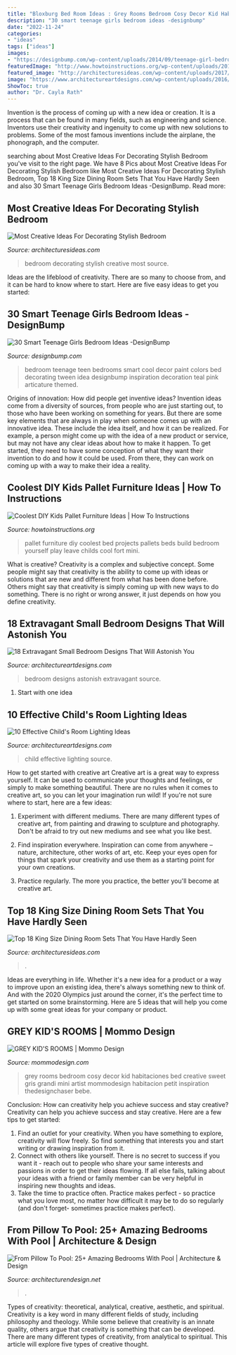 ```yaml
---
title: "Bloxburg Bed Room Ideas : Grey Rooms Bedroom Cosy Decor Kid Habitaciones Bed Creative Sweet Gris Grandi Mini Artist Mommodesign Habitacion Petit Inspiration Thedesignchaser Bebe"
description: "30 smart teenage girls bedroom ideas -designbump"
date: "2022-11-24"
categories:
- "ideas"
tags: ["ideas"]
images:
- "https://designbump.com/wp-content/uploads/2014/09/teenage-girl-bedroom-ideaas-003.jpg"
featuredImage: "http://www.howtoinstructions.org/wp-content/uploads/2015/09/Coolest-DIY-Kids-Pallet-Furniture-Ideas-3-600x828.jpg"
featured_image: "http://architecturesideas.com/wp-content/uploads/2017/03/design-beadroom.jpg"
image: "https://www.architectureartdesigns.com/wp-content/uploads/2016/10/17-33.jpg"
ShowToc: true
author: "Dr. Cayla Rath"
---
```



Invention is the process of coming up with a new idea or creation. It is a process that can be found in many fields, such as engineering and science. Inventors use their creativity and ingenuity to come up with new solutions to problems. Some of the most famous inventions include the airplane, the phonograph, and the computer.

	

		
searching about Most Creative Ideas For Decorating Stylish Bedroom you've visit to the right page. We have 8 Pics about Most Creative Ideas For Decorating Stylish Bedroom like Most Creative Ideas For Decorating Stylish Bedroom, Top 18 King Size Dining Room Sets That You Have Hardly Seen and also 30 Smart Teenage Girls Bedroom Ideas -DesignBump. Read more:
		
    
## Most Creative Ideas For Decorating Stylish Bedroom

<img loading=lazy src="http://architecturesideas.com/wp-content/uploads/2017/03/design-beadroom.jpg" onerror="this.onerror=null;this.src='https://tse3.mm.bing.net/th?id=OIP.Ls-mQU1oioOGZVhv-_rKfAHaHa&amp;pid=15.1';" alt="Most Creative Ideas For Decorating Stylish Bedroom">

_Source: architecturesideas.com_

>bedroom decorating stylish creative most source. 

	

Ideas are the lifeblood of creativity. There are so many to choose from, and it can be hard to know where to start. Here are five easy ideas to get you started:

    
## 30 Smart Teenage Girls Bedroom Ideas -DesignBump

<img loading=lazy src="https://designbump.com/wp-content/uploads/2014/09/teenage-girl-bedroom-ideaas-003.jpg" onerror="this.onerror=null;this.src='https://tse2.mm.bing.net/th?id=OIP.n1ZGMTXK31irc-csM-0zjQHaJ4&amp;pid=15.1';" alt="30 Smart Teenage Girls Bedroom Ideas -DesignBump">

_Source: designbump.com_

>bedroom teenage teen bedrooms smart cool decor paint colors bed decorating tween idea designbump inspiration decoration teal pink articature themed. 

	

Origins of innovation: How did people get inventive ideas?
Invention ideas come from a diversity of sources, from people who are just starting out, to those who have been working on something for years. But there are some key elements that are always in play when someone comes up with an innovative idea. These include the idea itself, and how it can be realized. For example, a person might come up with the idea of a new product or service, but may not have any clear ideas about how to make it happen. To get started, they need to have some conception of what they want their invention to do and how it could be used. From there, they can work on coming up with a way to make their idea a reality.

    
## Coolest DIY Kids Pallet Furniture Ideas | How To Instructions

<img loading=lazy src="http://www.howtoinstructions.org/wp-content/uploads/2015/09/Coolest-DIY-Kids-Pallet-Furniture-Ideas-3-600x828.jpg" onerror="this.onerror=null;this.src='https://tse2.mm.bing.net/th?id=OIP.ovUwPZYEjJmQflJTCfLmvgHaKO&amp;pid=15.1';" alt="Coolest DIY Kids Pallet Furniture Ideas | How To Instructions">

_Source: howtoinstructions.org_

>pallet furniture diy coolest bed projects pallets beds build bedroom yourself play leave childs cool fort mini. 

	

What is creative?
Creativity is a complex and subjective concept. Some people might say that creativity is the ability to come up with ideas or solutions that are new and different from what has been done before. Others might say that creativity is simply coming up with new ways to do something. There is no right or wrong answer, it just depends on how you define creativity.

    
## 18 Extravagant Small Bedroom Designs That Will Astonish You

<img loading=lazy src="https://www.architectureartdesigns.com/wp-content/uploads/2016/10/17-33.jpg" onerror="this.onerror=null;this.src='https://tse4.mm.bing.net/th?id=OIP.SvPsxQFFQjbgmcSimS0NwQHaJ4&amp;pid=15.1';" alt="18 Extravagant Small Bedroom Designs That Will Astonish You">

_Source: architectureartdesigns.com_

>bedroom designs astonish extravagant source. 

	

 1. Start with one idea

    
## 10 Effective Child&#039;s Room Lighting Ideas

<img loading=lazy src="https://www.architectureartdesigns.com/wp-content/uploads/2015/03/952.jpg" onerror="this.onerror=null;this.src='https://tse1.mm.bing.net/th?id=OIP.gIAQArUBU3p_yj2PU88dPgHaFj&amp;pid=15.1';" alt="10 Effective Child&#039;s Room Lighting Ideas">

_Source: architectureartdesigns.com_

>child effective lighting source. 

	

How to get started with creative art
Creative art is a great way to express yourself. It can be used to communicate your thoughts and feelings, or simply to make something beautiful. There are no rules when it comes to creative art, so you can let your imagination run wild! If you're not sure where to start, here are a few ideas:
1. Experiment with different mediums. There are many different types of creative art, from painting and drawing to sculpture and photography. Don't be afraid to try out new mediums and see what you like best.

2. Find inspiration everywhere. Inspiration can come from anywhere – nature, architecture, other works of art, etc. Keep your eyes open for things that spark your creativity and use them as a starting point for your own creations.

3. Practice regularly. The more you practice, the better you'll become at creative art.

    
## Top 18 King Size Dining Room Sets That You Have Hardly Seen

<img loading=lazy src="https://architecturesideas.com/wp-content/uploads/2017/08/18-14.jpg" onerror="this.onerror=null;this.src='https://tse4.mm.bing.net/th?id=OIP.VZjwc-BhQikYQxngCS7ICgHaE0&amp;pid=15.1';" alt="Top 18 King Size Dining Room Sets That You Have Hardly Seen">

_Source: architecturesideas.com_

>. 

	

Ideas are everything in life. Whether it's a new idea for a product or a way to improve upon an existing idea, there's always something new to think of. And with the 2020 Olympics just around the corner, it's the perfect time to get started on some brainstorming. Here are 5 ideas that will help you come up with some great ideas for your company or product.

    
## GREY KID&#039;S ROOMS | Mommo Design

<img loading=lazy src="http://www.mommodesign.com/sites/default/files/styles/full_width/public/images/gallery/246/greygirlsroom.jpg?itok=pRwQjZzE" onerror="this.onerror=null;this.src='https://tse4.mm.bing.net/th?id=OIP.E1vU1uCMcrRNztSYj6AgnwHaLH&amp;pid=15.1';" alt="GREY KID&#039;S ROOMS | Mommo Design">

_Source: mommodesign.com_

>grey rooms bedroom cosy decor kid habitaciones bed creative sweet gris grandi mini artist mommodesign habitacion petit inspiration thedesignchaser bebe. 

	

Conclusion: How can creativity help you achieve success and stay creative?
Creativity can help you achieve success and stay creative. Here are a few tips to get started: 
1. Find an outlet for your creativity. When you have something to explore, creativity will flow freely. So find something that interests you and start writing or drawing inspiration from it. 
2. Connect with others like yourself. There is no secret to success if you want it - reach out to people who share your same interests and passions in order to get their ideas flowing. If all else fails, talking about your ideas with a friend or family member can be very helpful in inspiring new thoughts and ideas. 
3. Take the time to practice often. Practice makes perfect - so practice what you love most, no matter how difficult it may be to do so regularly (and don't forget- sometimes practice makes perfect).

    
## From Pillow To Pool: 25+ Amazing Bedrooms With Pool | Architecture &amp; Design

<img loading=lazy src="https://cdn.architecturendesign.net/wp-content/uploads/2015/01/AD-PoolBedroom-8.jpg" onerror="this.onerror=null;this.src='https://tse1.mm.bing.net/th?id=OIP.wqBOzQVWNO3MhzVJlrlFkQHaLG&amp;pid=15.1';" alt="From Pillow To Pool: 25+ Amazing Bedrooms With Pool | Architecture &amp; Design">

_Source: architecturendesign.net_

>. 

	

Types of creativity: theoretical, analytical, creative, aesthetic, and spiritual.
Creativity is a key word in many different fields of study, including philosophy and theology. While some believe that creativity is an innate quality, others argue that creativity is something that can be developed. There are many different types of creativity, from analytical to spiritual. This article will explore five types of creative thought.

